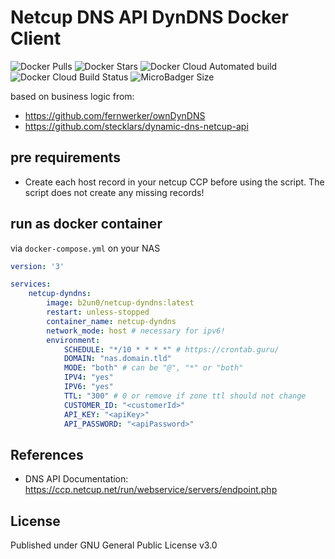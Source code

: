 # Netcup DNS API DynDNS Docker Client

![Docker Pulls](https://img.shields.io/docker/pulls/b2un0/netcup-dyndns.svg)
![Docker Stars](https://img.shields.io/docker/stars/b2un0/netcup-dyndns.svg)
![Docker Cloud Automated build](https://img.shields.io/docker/cloud/automated/b2un0/netcup-dyndns)
![Docker Cloud Build Status](https://img.shields.io/docker/cloud/build/b2un0/netcup-dyndns.svg)
![MicroBadger Size](https://img.shields.io/microbadger/image-size/b2un0/netcup-dyndns.svg)

based on business logic from:
- https://github.com/fernwerker/ownDynDNS
- https://github.com/stecklars/dynamic-dns-netcup-api

## pre requirements
* Create each host record in your netcup CCP before using the script. The script does not create any missing records!

## run as docker container

via `docker-compose.yml` on your NAS
````yaml
version: '3'

services:
    netcup-dyndns:
        image: b2un0/netcup-dyndns:latest
        restart: unless-stopped
        container_name: netcup-dyndns
        network_mode: host # necessary for ipv6!
        environment:
            SCHEDULE: "*/10 * * * *" # https://crontab.guru/
            DOMAIN: "nas.domain.tld"
            MODE: "both" # can be "@", "*" or "both"
            IPV4: "yes"
            IPV6: "yes"
            TTL: "300" # 0 or remove if zone ttl should not change
            CUSTOMER_ID: "<customerId>"
            API_KEY: "<apiKey>"
            API_PASSWORD: "<apiPassword>"
````

## References
* DNS API Documentation: https://ccp.netcup.net/run/webservice/servers/endpoint.php

## License
Published under GNU General Public License v3.0  

